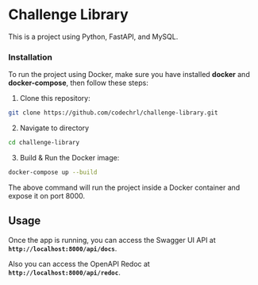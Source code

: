 # **Challenge Library**

This is a project using Python, FastAPI, and MySQL.

### **Installation**

To run the project using Docker, make sure you have installed **docker** and **docker-compose**, then follow these steps:

1. Clone this repository: 
``` bash
git clone https://github.com/codechrl/challenge-library.git
```

2. Navigate to directory
``` bash
cd challenge-library
```

3. Build & Run the Docker image: 
``` bash
docker-compose up --build
```

The above command will run the project inside a Docker container and expose it on port 8000.

## **Usage**

Once the app is running, you can access the Swagger UI API at **`http://localhost:8000/api/docs`**.

Also you can access the OpenAPI Redoc at **`http://localhost:8000/api/redoc`**.

